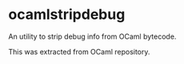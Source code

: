 # ocamlstripdebug

An utility to strip debug info from OCaml bytecode.

This was extracted from OCaml repository.
